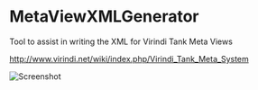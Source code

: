 # MetaViewXMLGenerator
Tool to assist in writing the XML for Virindi Tank Meta Views

http://www.virindi.net/wiki/index.php/Virindi_Tank_Meta_System

![Screenshot](http://i.imgur.com/WabR6Hz.png)
